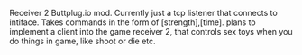 Receiver 2 Buttplug.io mod. Currently just a tcp listener that connects to intiface. Takes commands in the form of [strength],[time]. plans to implement a client into the game receiver 2, that controls sex toys when you do things in game, like shoot or die etc.
